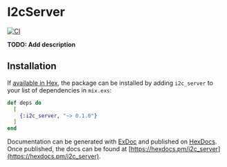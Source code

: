 # I2cServer

[![CI](https://github.com/mnishiguchi/i2c_server/actions/workflows/ci.yml/badge.svg)](https://github.com/mnishiguchi/i2c_server/actions/workflows/ci.yml)

**TODO: Add description**

## Installation

If [available in Hex](https://hex.pm/docs/publish), the package can be installed
by adding `i2c_server` to your list of dependencies in `mix.exs`:

```elixir
def deps do
  [
    {:i2c_server, "~> 0.1.0"}
  ]
end
```

Documentation can be generated with [ExDoc](https://github.com/elixir-lang/ex_doc)
and published on [HexDocs](https://hexdocs.pm). Once published, the docs can
be found at [https://hexdocs.pm/i2c_server](https://hexdocs.pm/i2c_server).
